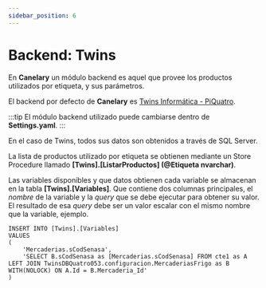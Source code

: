 ```yaml
---
sidebar_position: 6
---
```


# Backend: Twins

En **Canelary** un módulo backend es aquel que provee los productos utilizados por etiqueta, y sus parámetros.

El backend por defecto de **Canelary** es [Twins Informática - PiQuatro](https://twins.com.ar/).

:::tip
El módulo backend utilizado puede cambiarse dentro de **Settings.yaml**.
:::

En el caso de Twins, todos sus datos son obtenidos a través de SQL Server.

La lista de productos utilizado por etiqueta se obtienen mediante un Store Procedure llamado **[Twins].[ListarProductos] (@Etiqueta nvarchar)**.

Las variables disponibles y que datos obtienen cada variable se almacenan en la tabla **[Twins].[Variables]**. Que contiene dos columnas principales, el _nombre_ de la variable y la _query_ que se debe ejecutar para obtener su valor. El resultado de esa _query_ debe ser un valor escalar con el mismo nombre que la variable, ejemplo.

```
INSERT INTO [Twins].[Variables]
VALUES
(
    'Mercaderias.sCodSenasa',
    'SELECT B.sCodSenasa as [Mercaderias.sCodSenasa] FROM cte1 as A LEFT JOIN TwinsDBQuatro053.configuracion.MercaderiasFrigo as B WITH(NOLOCK) ON A.Id = B.Mercaderia_Id'
)
```
